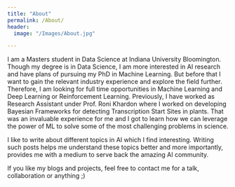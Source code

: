 ```yaml
---
title: "About"
permalink: /About/
header:
  image: "/Images/About.jpg"

---
```


I am a Masters student in Data Science at Indiana University Bloomington. Though my degree is in Data Science, I am more interested in AI research and have plans of pursuing my PhD in Machine Learning. But before that I want to gain the relevant industry experience and explore the field further. Therefore, I am looking for full time opportunities in Machine Learning and Deep Learning or Reinforcement Learning. Previously, I have worked as Research Assistant under Prof. Roni Khardon where I worked on developing Bayesian Frameworks for detecting Transcription Start Sites in plants. That was an invaluable experience for me and I got to learn how we can leverage the power of ML to solve some of the most challenging problems in science.

I like to write about different topics in AI which I find interesting. Writing such posts helps me understand these topics better and more importantly, provides me with a medium to serve back the amazing AI community. 

If you like my blogs and projects, feel free to contact me for a talk, collaboration or anything ;)